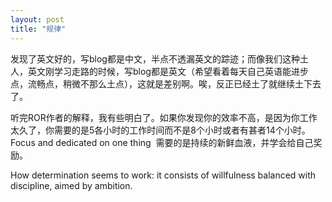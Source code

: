 ```yaml
---
layout: post
title: "规律"
---
```


发现了英文好的，写blog都是中文，半点不透漏英文的踪迹；而像我们这种土人，英文刚学习走路的时候，写blog都是英文（希望看着每天自己英语能进步点，流畅点，稍微不那么土点），这就是差别啊。唉，反正已经土了就继续土下去了。

听完ROR作者的解释，我有些明白了。如果你发现你的效率不高，是因为你工作太久了，你需要的是5各小时的工作时间而不是8个小时或者有甚者14个小时。Focus and dedicated on one thing  需要的是持续的新鲜血液，并学会给自己奖励。

How determination seems to work: it consists of willfulness balanced with  discipline, aimed by ambition.
